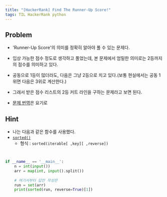 ```yaml
---
title: "[HackerRank] Find The Runner-Up Score!"
tags: TIL HackerRank python
---
```


## Problem
- 'Runner-Up Score'의 의미를 정확히 알아야 풀 수 있는 문제다.

- 입상 가능한 점수 정도로 생각하고 풀었는데, 본 문제에서 엄밀한 의미로는 2등까지의 점수를 의미하고 있다.
- 공동으로 1등이 많더라도, 다음은 그냥 2등으로 치고 있다.(보통 현실에서는 공동 1위면 다음은 3위로 계산한다.)
- 그래서 받은 점수 리스트의 2등 커트 라인을 구하는 문제라고 보면 된다.
- [문제 번역]()은 요기로

## Hint
- 나는 다음과 같은 함수를 사용했다.
- [`sorted()`](https://www.programiz.com/python-programming/methods/built-in/sorted)
	- 형식 : `sorted(iterable[ ,key][ ,reverse])`	
```python


if __name__ == '__main__':
    n = int(input())
    arr = map(int, input().split())
    
    # 여기서부터 답안 작성란
    run = set(arr)
    print(sorted(run, reverse=True)[1])
```
